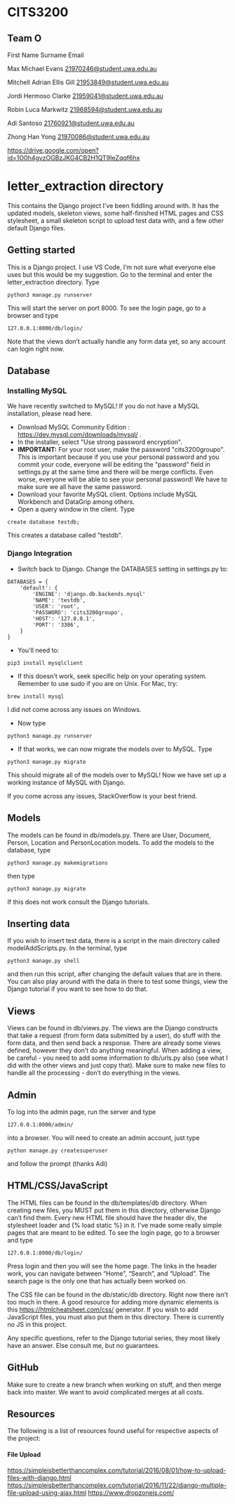 # CITS3200

## Team O

First Name	Surname	Email

Max Michael	Evans	21970246@student.uwa.edu.au

Mitchell Adrian Ellis	Gill	21953849@student.uwa.edu.au

Jordi	Hermoso Clarke	21959041@student.uwa.edu.au

Robin Luca	Markwitz	21968594@student.uwa.edu.au

Adi	Santoso	21760921@student.uwa.edu.au

Zhong Han	Yong	21970086@student.uwa.edu.au

https://drive.google.com/open?id=1O0h4gvzOGBzJKG4CB2H1QT9IeZqqf6hx

# letter_extraction directory

This contains the Django project I’ve been fiddling around with. It has the updated models, skeleton views, some half-finished HTML pages and CSS stylesheet, a small skeleton script to upload test data with, and a few other default Django files.

## Getting started

This is a Django project. I use VS Code,  I’m not sure what everyone else uses but this would be my suggestion.
Go to the terminal and enter the letter_extraction directory. Type
```
python3 manage.py runserver
```
This will start the server on port 8000. To see the login page, go to a browser and type
```
127.0.0.1:8000/db/login/
```
Note that the views don’t actually handle any form data yet, so any account can login right now.

## Database

### Installing MySQL

We have recently switched to MySQL! If you do not have a MySQL installation, please read here.
- Download MySQL Community Edition : https://dev.mysql.com/downloads/mysql/ .
- In the installer, select "Use strong password encryption".
- **IMPORTANT:** For your root user, make the password "cits3200groupo". This is important because if you use your personal password and you commit your code, everyone will be editing the "password" field in settings.py at the same time and there will be merge conflicts. Even worse, everyone will be able to see your personal password! We have to make sure we all have the same password.
- Download your favorite MySQL client. Options include MySQL Workbench and DataGrip among others.
- Open a query window in the client. Type 
```
create database testdb;
```
This creates a database called "testdb".

### Django Integration

- Switch back to Django. Change the DATABASES setting in settings.py to:
```
DATABASES = {
    'default': {
        'ENGINE': 'django.db.backends.mysql'
        'NAME': 'testdb',
        'USER': 'root',
        'PASSWORD': 'cits3200groupo',
        'HOST': '127.0.0.1',
        'PORT': '3306',
    }
}
```
- You'll need to: 
```
pip3 install mysqlclient
```
- If this doesn't work, seek specific help on your operating system. Remember to use sudo if you are on Unix. For Mac, try:
```
brew install mysql
```
I did not come across any issues on Windows.

- Now type 
```
python3 manage.py runserver
```
- If that works, we can now migrate the models over to MySQL. Type
```
python3 manage.py migrate
```
This should migrate all of the models over to MySQL! Now we have set up a working instance of MySQL with Django.

If you come across any issues, StackOverflow is your best friend.


## Models

The models can be found in db/models.py. There are User, Document, Person, Location and PersonLocation models. To add the models to the database, type
```
python3 manage.py makemigrations
```
then type
```
python3 manage.py migrate
```
If this does not work consult the Django tutorials.

## Inserting data

If you wish to insert test data, there is a script in the main directory called modelAddScripts.py. In the terminal, type
```
python3 manage.py shell
```
and then run this script, after changing the default values that are in there. You can also play around with the data in there to test some things, view the Django tutorial if you want to see how to do that.

## Views

Views can be found in db/views.py. The views are the Django constructs that take a request (from form data submitted by a user), do stuff with the form data, and then send back a response. There are already some views defined, however they don’t do anything meaningful. When adding a view, be careful - you need to add some information to db/urls.py also (see what I did with the other views and just copy that). Make sure to make new files to handle all the processing - don’t do everything in the views.

## Admin

To log into the admin page, run the server and type
```
127.0.0.1:8000/admin/
```
into a browser. You will need to create an admin account, just type
```
python manage.py createsuperuser
```
and follow the prompt (thanks Adi)

## HTML/CSS/JavaScript

The HTML files can be found in the db/templates/db directory. When creating new files, you MUST put them in this directory, otherwise Django can’t find them. Every new HTML file should have the header div, the stylesheet loader and {% load static %} in it.
I’ve made some really simple pages that are meant to be edited. To see the login page, go to a browser and type
```
127.0.0.1:8000/db/login/
```
Press login and then you will see the home page. The links in the header work, you can navigate between “Home”, “Search”, and “Upload”. The search page is the only one that has actually been worked on.

The CSS file can be found in the db/static/db directory. Right now there isn’t too much in there. A good resource for adding more dynamic elements is this https://htmlcheatsheet.com/css/ generator. If you wish to add JavaScript files, you must also put them in this directory. There is currently no JS in this project.

Any specific questions, refer to the Django tutorial series, they most likely have an answer. Else consult me, but no guarantees.

## GitHub

Make sure to create a new branch when working on stuff, and then merge back into master. We want to avoid complicated merges at all costs.


## Resources

The following is a list of resources found useful for respective aspects of the project:
#### File Upload
https://simpleisbetterthancomplex.com/tutorial/2016/08/01/how-to-upload-files-with-django.html
https://simpleisbetterthancomplex.com/tutorial/2016/11/22/django-multiple-file-upload-using-ajax.html
https://www.dropzonejs.com/
